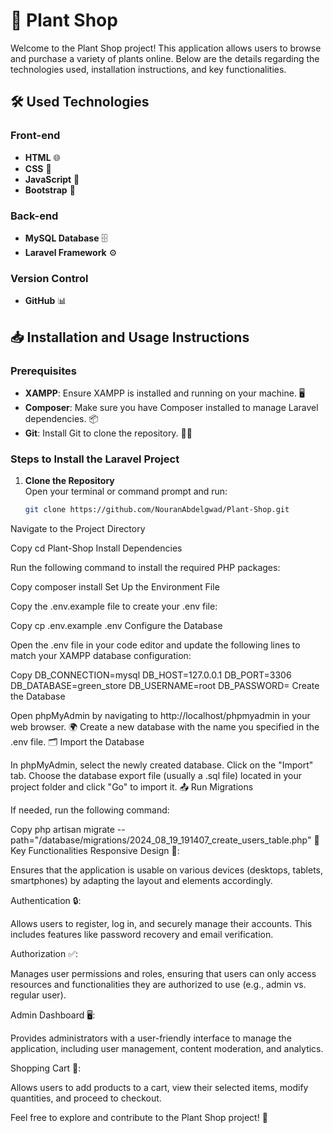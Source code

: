 # 🌿 Plant Shop

Welcome to the Plant Shop project! This application allows users to browse and purchase a variety of plants online. Below are the details regarding the technologies used, installation instructions, and key functionalities.

## 🛠️ Used Technologies

### Front-end
- **HTML** 🌐
- **CSS** 🎨
- **JavaScript** 📜
- **Bootstrap** 🚀

### Back-end
- **MySQL Database** 🗄️
- **Laravel Framework** ⚙️

### Version Control
- **GitHub** 📊

## 📥 Installation and Usage Instructions

### Prerequisites
- **XAMPP**: Ensure XAMPP is installed and running on your machine. 🖥️
- **Composer**: Make sure you have Composer installed to manage Laravel dependencies. 📦
- **Git**: Install Git to clone the repository. 🧑‍💻

### Steps to Install the Laravel Project

1. **Clone the Repository**  
   Open your terminal or command prompt and run:
   ```bash
   git clone https://github.com/NouranAbdelgwad/Plant-Shop.git
Navigate to the Project Directory

Copy
cd Plant-Shop
Install Dependencies

Run the following command to install the required PHP packages:

Copy
composer install
Set Up the Environment File

Copy the .env.example file to create your .env file:

Copy
cp .env.example .env
Configure the Database

Open the .env file in your code editor and update the following lines to match your XAMPP database configuration:

Copy
DB_CONNECTION=mysql
DB_HOST=127.0.0.1
DB_PORT=3306
DB_DATABASE=green_store
DB_USERNAME=root
DB_PASSWORD=
Create the Database

Open phpMyAdmin by navigating to http://localhost/phpmyadmin in your web browser. 🌍
Create a new database with the name you specified in the .env file. 🗂️
Import the Database

In phpMyAdmin, select the newly created database.
Click on the "Import" tab.
Choose the database export file (usually a .sql file) located in your project folder and click "Go" to import it. 📤
Run Migrations

If needed, run the following command:

Copy
php artisan migrate --path="/database/migrations/2024_08_19_191407_create_users_table.php"
🔑 Key Functionalities
Responsive Design 📱:

Ensures that the application is usable on various devices (desktops, tablets, smartphones) by adapting the layout and elements accordingly.

Authentication 🔒:

Allows users to register, log in, and securely manage their accounts. This includes features like password recovery and email verification.

Authorization ✅:

Manages user permissions and roles, ensuring that users can only access resources and functionalities they are authorized to use (e.g., admin vs. regular user).

Admin Dashboard 🖥️:

Provides administrators with a user-friendly interface to manage the application, including user management, content moderation, and analytics.

Shopping Cart 🛒:

Allows users to add products to a cart, view their selected items, modify quantities, and proceed to checkout.

Feel free to explore and contribute to the Plant Shop project! 🌱
